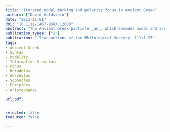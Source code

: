 ```yaml
---
title: "Iterated modal marking and polarity focus in ancient Greek"
authors: ["David Goldstein"]
date: "2013-11-01"
doi: "10.1111/1467-968X.12000"
abstract: "The Ancient Greek particle _an_, which encodes modal and irrealis semantics, canonically occurs once per clause. In the fifth century BCE, however, we find cases where two tokens (or, more rarely, three) co‐occur with the same verb. While this phenomenon has long been recognized in the handbooks, it has received only sporadic attention otherwise, and there is currently no adequate description or analysis of the phenomenon. In this paper, I provide the first detailed overview of the construction in the Attic dramatists (Aeschylus, Sophocles, Euripides and Aristophanes) and Herodotos, and argue that it marks polarity focus. I tentatively identify a diachronic source construction as well."
publication_types: ["2"]
publication: "_Transactions of the Philological Society_ 111:1–25"
tags:
- Ancient Greek
- Syntax
- Modality
- Information Structure
- Focus
- Herodotus
- Aeschylus 
- Sophocles 
- Euripides
- Aristophanes

url_pdf: 


selected: false
featured: false

---
```

